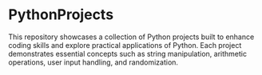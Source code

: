 # PythonProjects
This repository showcases a collection of Python projects built to enhance coding skills and explore practical applications of Python. Each project demonstrates essential concepts such as string manipulation, arithmetic operations, user input handling, and randomization. 
